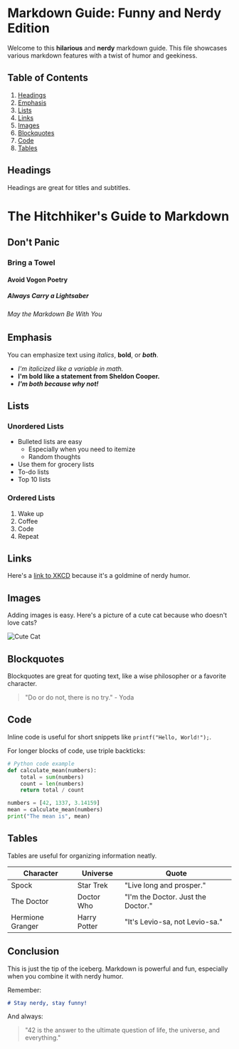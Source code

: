 # Markdown Guide: Funny and Nerdy Edition

Welcome to this **hilarious** and **nerdy** markdown guide. This file showcases various markdown features with a twist of humor and geekiness.

## Table of Contents

1. [Headings](#headings)
2. [Emphasis](#emphasis)
3. [Lists](#lists)
4. [Links](#links)
5. [Images](#images)
6. [Blockquotes](#blockquotes)
7. [Code](#code)
8. [Tables](#tables)

## Headings

Headings are great for titles and subtitles. 

# The Hitchhiker's Guide to Markdown
## Don't Panic
### Bring a Towel
#### Avoid Vogon Poetry
##### Always Carry a Lightsaber
###### May the Markdown Be With You

## Emphasis

You can emphasize text using *italics*, **bold**, or ***both***.

- *I'm italicized like a variable in math.*
- **I'm bold like a statement from Sheldon Cooper.**
- ***I'm both because why not!***

## Lists

### Unordered Lists

- Bulleted lists are easy
  - Especially when you need to itemize
  - Random thoughts
- Use them for grocery lists
- To-do lists
- Top 10 lists

### Ordered Lists

1. Wake up
2. Coffee
3. Code
4. Repeat

## Links

Here's a [link to XKCD](https://xkcd.com) because it's a goldmine of nerdy humor.

## Images

Adding images is easy. Here's a picture of a cute cat because who doesn't love cats?

![Cute Cat](https://placekitten.com/200/300)

## Blockquotes

Blockquotes are great for quoting text, like a wise philosopher or a favorite character.

> "Do or do not, there is no try." - Yoda

## Code

Inline code is useful for short snippets like `printf("Hello, World!");`.

For longer blocks of code, use triple backticks:

```python
# Python code example
def calculate_mean(numbers):
    total = sum(numbers)
    count = len(numbers)
    return total / count

numbers = [42, 1337, 3.14159]
mean = calculate_mean(numbers)
print("The mean is", mean)
```

## Tables

Tables are useful for organizing information neatly.

| Character        | Universe     | Quote                               |
| ---------------- | ------------ | ----------------------------------- |
| Spock            | Star Trek    | "Live long and prosper."            |
| The Doctor       | Doctor Who   | "I'm the Doctor. Just the Doctor."  |
| Hermione Granger | Harry Potter | "It's Levio-sa, not Levio-sa."      |

## Conclusion

This is just the tip of the iceberg. Markdown is powerful and fun, especially when you combine it with nerdy humor.

Remember:

```markdown
# Stay nerdy, stay funny!
```

And always:
> "42 is the answer to the ultimate question of life, the universe, and everything."

